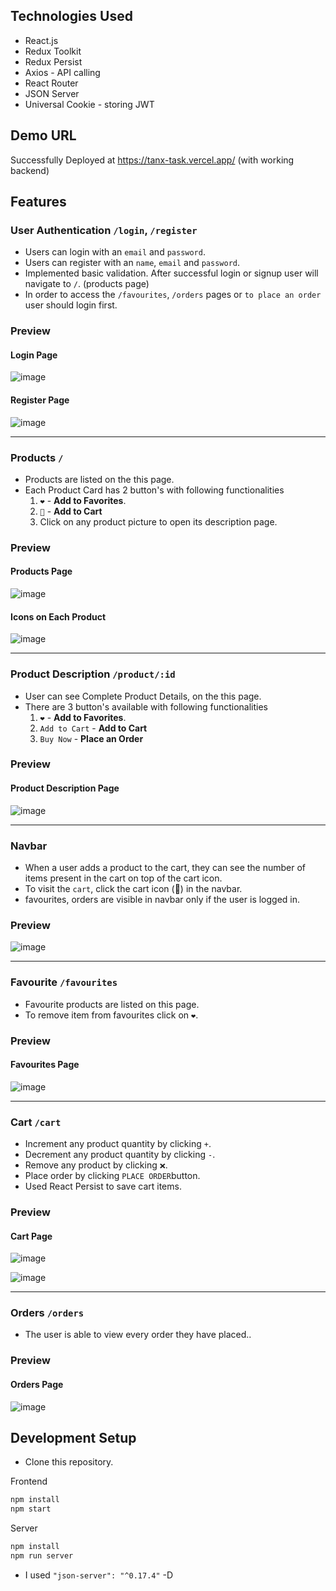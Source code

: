 ## Technologies Used
- React.js
- Redux Toolkit
- Redux Persist
- Axios - API calling
- React Router
- JSON Server
- Universal Cookie - storing JWT

## Demo URL

Successfully Deployed at https://tanx-task.vercel.app/  (with working backend)


## Features

### User Authentication `/login`, `/register`
 - Users can login with an `email` and `password`.
 - Users can register with an `name`, `email` and `password`.
 - Implemented basic validation. After successful login or signup user will navigate to `/`. (products page)
 - In order to access the `/favourites`, `/orders` pages or `to place an order` user should login first.

### Preview
#### Login Page
![image](https://github.com/kamal9494/tanX-task/assets/97849725/056df49b-d05a-4dab-8b60-d348a0f278db)

#### Register Page
![image](https://github.com/kamal9494/tanX-task/assets/97849725/203178f8-2346-45a9-8638-dcad48dc42dd)

<hr>

### Products `/`
 - Products are listed on the this page.
 - Each Product Card has 2 button's with following functionalities 
    1. `❤️` - **Add to Favorites**.
    2. `🛒` - **Add to Cart**
    3. Click on any product picture to open its description page.
 
### Preview
#### Products Page
![image](https://github.com/kamal9494/tanX-task/assets/97849725/8c14b8e8-fa2e-4cab-937d-ca959a57a6bf)

#### Icons on Each Product
![image](https://github.com/kamal9494/tanX-task/assets/97849725/3c01cfa5-2c63-4ffc-aacc-86095e3b36c3)


<hr> 

### Product Description `/product/:id`
 - User can see Complete Product Details, on the this page.
 - There are 3 button's available with following functionalities
    1. `❤️` - **Add to Favorites**.
    2. `Add to Cart` - **Add to Cart** 
    2. `Buy Now` - **Place an Order** 

### Preview
#### Product Description Page 
![image](https://github.com/kamal9494/tanX-task/assets/97849725/e517674c-3c3f-4dbe-93dc-ed01daff5f02)

<hr>

### Navbar
 - When a user adds a product to the cart, they can see the number of items present in the cart on top of the cart icon.
 - To visit the `cart`, click the cart icon (🛒) in the navbar.
 - favourites, orders are visible in navbar only if the user is logged in.

### Preview
![image](https://github.com/kamal9494/tanX-task/assets/97849725/198c2219-3195-44d2-a232-47d4741cd751)

<hr>

### Favourite `/favourites`
 - Favourite products are listed on this page.
 - To remove item from favourites click on `❤️`.

### Preview
#### Favourites Page 
![image](https://github.com/kamal9494/tanX-task/assets/97849725/54ca712c-97ac-4b44-9b34-a95756263f11)

<hr>

### Cart `/cart`
 - Increment any product quantity by clicking `+`.
 - Decrement any product quantity by clicking `-`.
 - Remove any product by clicking `❌`.
 - Place order by clicking `PLACE ORDER`button.
 - Used React Persist to save cart items.

### Preview
#### Cart Page
![image](https://github.com/kamal9494/tanX-task/assets/97849725/87c87c7c-f302-4c8a-a616-1d7418d00d01)

![image](https://github.com/kamal9494/tanX-task/assets/97849725/67580a04-1a9d-4e7c-a97a-63ffb090d7e5)


<hr>

### Orders `/orders`
 - The user is able to view every order they have placed..

### Preview
#### Orders Page 
![image](https://github.com/kamal9494/tanX-task/assets/97849725/cba2bce2-1f81-4cb4-9c59-368cfc7ebdf9)



## 

## Development Setup
- Clone this repository.

Frontend
```bash 
npm install
npm start
```
Server
```bash 
npm install
npm run server
```

- I used  `"json-server": "^0.17.4"` -D


